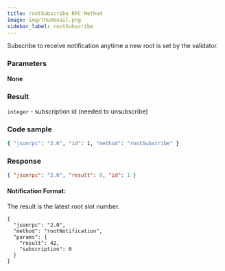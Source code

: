 ```yaml
---
title: rootSubscribe RPC Method
image: img/thumbnail.png
sidebar_label: rootSubscribe
---
```

Subscribe to receive notification anytime a new root is set by the validator.

### Parameters

**None**

### Result

`integer` - subscription id (needed to unsubscribe)

### Code sample

```sh
{ "jsonrpc": "2.0", "id": 1, "method": "rootSubscribe" }
```


### Response

```json
{ "jsonrpc": "2.0", "result": 0, "id": 1 }
```


#### Notification Format:

The result is the latest root slot number.

```
{
  "jsonrpc": "2.0",
  "method": "rootNotification",
  "params": {
    "result": 42,
    "subscription": 0
  }
}
```

